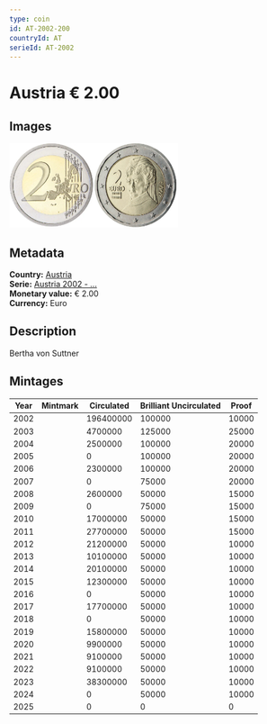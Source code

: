```yaml
---
type: coin
id: AT-2002-200
countryId: AT
serieId: AT-2002
---
```


# Austria € 2.00

## Images

<img src="../../../Images/common-2002-200.webp" height="150" alt="Front image"><img src="Images/austria-2002-200.webp" height="150" alt="Back image">

## Metadata

**Country:** [Austria](../index.md)\
**Serie:** [Austria 2002 - ...](index.md)\
**Monetary value:** € 2.00\
**Currency:** Euro

## Description

Bertha von Suttner

## Mintages

| Year | Mintmark | Circulated | Brilliant Uncirculated | Proof |
| ---- | -------- | ---------- | ---------------------- | ----- |
| 2002 |          | 196400000  | 100000                 | 10000 |
| 2003 |          | 4700000    | 125000                 | 25000 |
| 2004 |          | 2500000    | 100000                 | 20000 |
| 2005 |          | 0          | 100000                 | 20000 |
| 2006 |          | 2300000    | 100000                 | 20000 |
| 2007 |          | 0          | 75000                  | 20000 |
| 2008 |          | 2600000    | 50000                  | 15000 |
| 2009 |          | 0          | 75000                  | 15000 |
| 2010 |          | 17000000   | 50000                  | 15000 |
| 2011 |          | 27700000   | 50000                  | 15000 |
| 2012 |          | 21200000   | 50000                  | 10000 |
| 2013 |          | 10100000   | 50000                  | 10000 |
| 2014 |          | 20100000   | 50000                  | 10000 |
| 2015 |          | 12300000   | 50000                  | 10000 |
| 2016 |          | 0          | 50000                  | 10000 |
| 2017 |          | 17700000   | 50000                  | 10000 |
| 2018 |          | 0          | 50000                  | 10000 |
| 2019 |          | 15800000   | 50000                  | 10000 |
| 2020 |          | 9900000    | 50000                  | 10000 |
| 2021 |          | 9100000    | 50000                  | 10000 |
| 2022 |          | 9100000    | 50000                  | 10000 |
| 2023 |          | 38300000   | 50000                  | 10000 |
| 2024 |          | 0          | 50000                  | 10000 |
| 2025 |          | 0          | 0                      | 0     |
